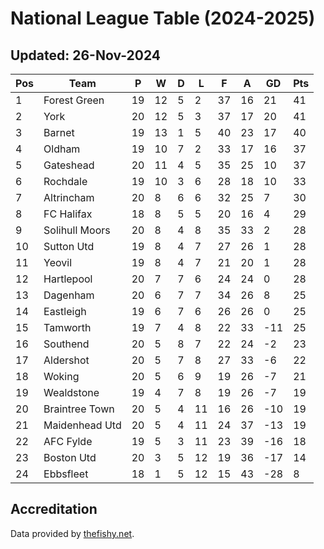 # National League Table (2024-2025)
## Updated: 26-Nov-2024

| Pos | Team | P | W | D | L | F | A | GD | Pts |
| --- | --- | --- | --- | --- | --- | --- | --- | --- | --- |
| 1 | Forest Green | 19 | 12 | 5 | 2 | 37 | 16 | 21 | 41 |
| 2 | York | 20 | 12 | 5 | 3 | 37 | 17 | 20 | 41 |
| 3 | Barnet | 19 | 13 | 1 | 5 | 40 | 23 | 17 | 40 |
| 4 | Oldham | 19 | 10 | 7 | 2 | 33 | 17 | 16 | 37 |
| 5 | Gateshead | 20 | 11 | 4 | 5 | 35 | 25 | 10 | 37 |
| 6 | Rochdale | 19 | 10 | 3 | 6 | 28 | 18 | 10 | 33 |
| 7 | Altrincham | 20 | 8 | 6 | 6 | 32 | 25 | 7 | 30 |
| 8 | FC Halifax | 18 | 8 | 5 | 5 | 20 | 16 | 4 | 29 |
| 9 | Solihull Moors | 20 | 8 | 4 | 8 | 35 | 33 | 2 | 28 |
| 10 | Sutton Utd | 19 | 8 | 4 | 7 | 27 | 26 | 1 | 28 |
| 11 | Yeovil | 19 | 8 | 4 | 7 | 21 | 20 | 1 | 28 |
| 12 | Hartlepool | 20 | 7 | 7 | 6 | 24 | 24 | 0 | 28 |
| 13 | Dagenham | 20 | 6 | 7 | 7 | 34 | 26 | 8 | 25 |
| 14 | Eastleigh | 19 | 6 | 7 | 6 | 26 | 26 | 0 | 25 |
| 15 | Tamworth | 19 | 7 | 4 | 8 | 22 | 33 | -11 | 25 |
| 16 | Southend | 20 | 5 | 8 | 7 | 22 | 24 | -2 | 23 |
| 17 | Aldershot | 20 | 5 | 7 | 8 | 27 | 33 | -6 | 22 |
| 18 | Woking | 20 | 5 | 6 | 9 | 19 | 26 | -7 | 21 |
| 19 | Wealdstone | 19 | 4 | 7 | 8 | 19 | 26 | -7 | 19 |
| 20 | Braintree Town | 20 | 5 | 4 | 11 | 16 | 26 | -10 | 19 |
| 21 | Maidenhead Utd | 20 | 5 | 4 | 11 | 24 | 37 | -13 | 19 |
| 22 | AFC Fylde | 19 | 5 | 3 | 11 | 23 | 39 | -16 | 18 |
| 23 | Boston Utd | 20 | 3 | 5 | 12 | 19 | 36 | -17 | 14 |
| 24 | Ebbsfleet | 18 | 1 | 5 | 12 | 15 | 43 | -28 | 8 |

## Accreditation 

Data provided by [thefishy.net](https://www.thefishy.net/).